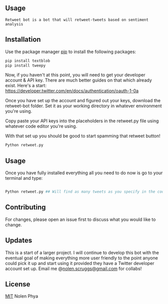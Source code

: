 ##  Usage

```
Retweet bot is a bot that will retweet-tweets based on sentiment analysis
```

## Installation

Use the package manager [pip](https://pip.pypa.io/en/stable/) to install the following packages:

```bash
pip install textblob
pip install tweepy
```

Now, if you haven't at this point, you will need to get your developer account & API key. There are much better guides on that which already exist. Here's a start: https://developer.twitter.com/en/docs/authentication/oauth-1-0a 

Once you have set up the account and figured out your keys, download the retweet-bot folder. Set it as your working directory in whatever environment you're using. 

Copy paste your API keys into the placeholders in the retweet.py file using whatever code editor you're using. 

With that set up you should be good to start spamming that retweet button!

```bash
Python retweet.py
```
## Usage

Once you have fully installed everything all you need to do now is go to your terminal and type:

```python

Python retweet.py ## Will find as many tweets as you specify in the code and then retweet based on given sentiment parameters.

```

## Contributing
For changes, please open an issue first to discuss what you would like to change.

## Updates

This is a start of a larger project. I will continue to develop this bot with the eventual goal of making everything more user friendly to the point anyone could pick it up and start using it provided they have a Twitter developer account set up. Email me @nolen.scruggs@gmail.com for collabs!

## License
[MIT](https://choosealicense.com/licenses/mit/) Nolen Phya
